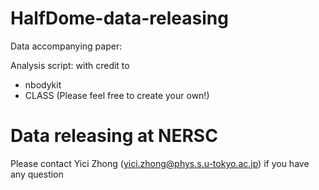 # HalfDome-data-releasing

Data accompanying paper:

Analysis script: 
with credit to
- nbodykit
- CLASS
(Please feel free to create your own!)

# Data releasing at NERSC

Please contact Yici Zhong (yici.zhong@phys.s.u-tokyo.ac.jp) if you have any question 
